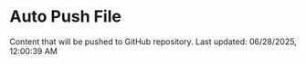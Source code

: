 # Auto Push File

Content that will be pushed to GitHub repository.
Last updated: 06/28/2025, 12:00:39 AM